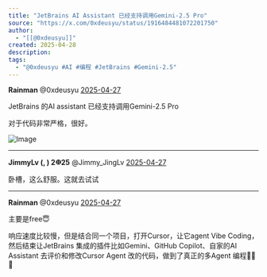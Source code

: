 ```yaml
---
title: "JetBrains AI Assistant 已经支持调用Gemini-2.5 Pro"
source: "https://x.com/0xdeusyu/status/1916484481072201750"
author:
  - "[[@0xdeusyu]]"
created: 2025-04-28
description:
tags:
  - "@0xdeusyu #AI #编程 #JetBrains #Gemini-2.5"
---
```

**Rainman** @0xdeusyu [2025-04-27](https://x.com/0xdeusyu/status/1916455605323407776)

JetBrains 的AI assistant 已经支持调用Gemini-2.5 Pro

对于代码非常严格，很好。

![Image](https://pbs.twimg.com/media/Gpid0GLbEAAfZvV?format=jpg&name=large)

---

**JimmyLv (, ) 2𐃏25** @Jimmy\_JingLv [2025-04-27](https://x.com/Jimmy_JingLv/status/1916482747356574018)

卧槽，这么舒服。这就去试试

---

**Rainman** @0xdeusyu [2025-04-27](https://x.com/0xdeusyu/status/1916484481072201750)

主要是free😇

响应速度比较慢，但是结合同一个项目，打开Cursor，让它agent Vibe Coding，然后结束让JetBrains 集成的插件比如Gemini、GitHub Copilot、自家的AI Assistant 去评价和修改Cursor Agent 改的代码，做到了真正的多Agent 编程🤣🤣🤣